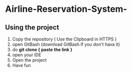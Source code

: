 # Airline-Reservation-System-

## Using the project
1. Copy the repository ( Use the Clipboard in HTTPS )
2. open GitBash (download GitBash If you don't hava it) 
3. do **git clone { paste the link }**
4. open your IDE 
5. Open the project 
6. Have fun
